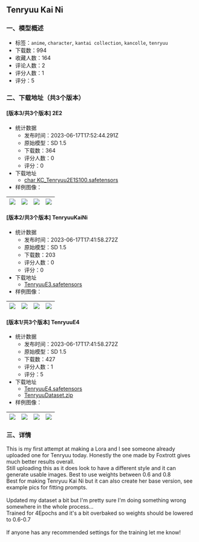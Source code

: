 ## Tenryuu Kai Ni
### 一、模型概述

- 标签：`anime`, `character`, `kantai collection`, `kancolle`, `tenryuu`
- 下载数：994
- 收藏人数：164
- 评论人数：2
- 评分人数：1
- 评分：5

### 二、下载地址（共3个版本）

#### [版本3/共3个版本] 2E2

- 统计数据
  - 发布时间：2023-06-17T17:52:44.291Z
  - 原始模型：SD 1.5
  - 下载数：364
  - 评分人数：0
  - 评分：0
- 下载地址
  - [char KC_Tenryuu2E1S100.safetensors](https://civitai.com/api/download/models/98102)
- 样例图像：

| <img src="https://image.civitai.com/xG1nkqKTMzGDvpLrqFT7WA/b4a170c5-700d-4faa-a760-c6832dfd6a53/width=450/1183200.jpeg" /> | <img src="https://image.civitai.com/xG1nkqKTMzGDvpLrqFT7WA/bcfddffe-666c-49b5-96e3-e33e317458fe/width=450/1183201.jpeg" /> | <img src="https://image.civitai.com/xG1nkqKTMzGDvpLrqFT7WA/78ab3f20-3211-406a-912e-e8504307e8cd/width=450/1183202.jpeg" /> | <img src="https://image.civitai.com/xG1nkqKTMzGDvpLrqFT7WA/e72a8d39-831e-4e7a-ba00-b57b75919cf2/width=450/1183203.jpeg" /> |
| ---- | ---- | ---- | ---- |

#### [版本2/共3个版本] TenryuuKaiNi

- 统计数据
  - 发布时间：2023-06-17T17:41:58.272Z
  - 原始模型：SD 1.5
  - 下载数：203
  - 评分人数：0
  - 评分：0
- 下载地址
  - [TenryuuE3.safetensors](https://civitai.com/api/download/models/8777)
- 样例图像：

| <img src="https://image.civitai.com/xG1nkqKTMzGDvpLrqFT7WA/55916e1c-16af-4e32-ef04-70e2e50f3700/width=450/83789.jpeg" /> | <img src="https://image.civitai.com/xG1nkqKTMzGDvpLrqFT7WA/50447166-f2e9-4435-2498-8f294ccda300/width=450/83793.jpeg" /> | <img src="https://image.civitai.com/xG1nkqKTMzGDvpLrqFT7WA/1d12303f-60f8-435a-dbee-e821e56a2e00/width=450/83792.jpeg" /> | <img src="https://image.civitai.com/xG1nkqKTMzGDvpLrqFT7WA/85d4da40-97e7-41ef-eea1-86b84193f500/width=450/83791.jpeg" /> |
| ---- | ---- | ---- | ---- |

#### [版本1/共3个版本] TenryuuE4

- 统计数据
  - 发布时间：2023-06-17T17:41:58.272Z
  - 原始模型：SD 1.5
  - 下载数：427
  - 评分人数：1
  - 评分：5
- 下载地址
  - [TenryuuE4.safetensors](https://civitai.com/api/download/models/10915)
  - [TenryuuDataset.zip](https://civitai.com/api/download/models/10915?type=Training%20Data)
- 样例图像：

| <img src="https://image.civitai.com/xG1nkqKTMzGDvpLrqFT7WA/421334ec-2d00-4ac6-3ea9-4f980907c300/width=450/105542.jpeg" /> | <img src="https://image.civitai.com/xG1nkqKTMzGDvpLrqFT7WA/96f9c6ba-e23a-42d2-1eff-caab32f91500/width=450/105552.jpeg" /> | <img src="https://image.civitai.com/xG1nkqKTMzGDvpLrqFT7WA/33d556ca-0dc4-4997-8da3-57af42f8bf00/width=450/105551.jpeg" /> | <img src="https://image.civitai.com/xG1nkqKTMzGDvpLrqFT7WA/b059a838-284d-4eff-4c86-dd18653ea700/width=450/105550.jpeg" /> |
| ---- | ---- | ---- | ---- |


### 三、详情
<p>This is my first attempt at making a Lora and I see someone already uploaded one for Tenryuu today. Honestly the one made by Foxtrott gives much better results overall.<br />Still uploading this as it does look to have a different style and it can generate usable images. Best to use weights between 0.6 and 0.8<br />Best for making Tenryuu Kai Ni but it can also create her base version, see example pics for fitting prompts.<br /><br />Updated my dataset a bit but I'm pretty sure I'm doing something wrong somewhere in the whole process... <br />Trained for 4Epochs and it's a bit overbaked so weights should be lowered to 0.6-0.7<br /><br />If anyone has any recommended settings for the training let me know!</p>